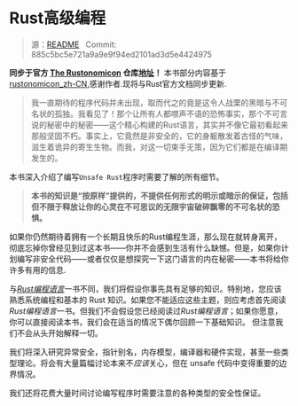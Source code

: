 # Rust高级编程

> 源：[README](https://github.com/rust-lang-nursery/nomicon/blob/master/src/README.md) &nbsp; Commit: 885c5bc5e721a9a9e9f94ed2101ad3d5e4424975 

**同步于官方 [The Rustonomicon](https://doc.rust-lang.org/nomicon/) 仓库[地址](https://github.com/rust-lang-nursery/nomicon)！** 本书部分内容基于[rustonomicon_zh-CN](https://github.com/tjxing/rustonomicon_zh-CN),感谢作者.现将与Rust官方文档同步更新.

> 我一直期待的程序代码并未出现，取而代之的竟是这令人战栗的黑暗与不可名状的孤独。我看见了！那个让所有人都噤声不语的恐怖事实，那个不可言说的秘密中的秘密——这个精心构建的Rust语言，其实并不像它最初看起来那般坚固不朽。事实上，它竟然是非安全的，它的身躯散发着古怪的气味，滋生着诡异的寄生生物。而我，对这一切束手无策，因为它们都是在编译期发生的。

本书深入介绍了编写`Unsafe Rust`程序时需要了解的所有细节。

> **本书的知识是“按原样”提供的，不提供任何形式的明示或暗示的保证，包括但不限于释放让你的心灵在不可思议的无限宇宙破碎飘零的不可名状的恐惧。**

如果你仍然期待着拥有一个长期且快乐的Rust编程生涯，那么现在就转身离开，彻底忘掉你曾经见到过这本书——你并不会感到生活有什么缺憾。但是，如果你计划编写非安全代码——或者仅仅是想探究一下这门语言的内在秘密——本书将给你许多有用的信息.

与[*Rust编程语言*](https://rustlang-cn.org/office/rust/book/)一书不同，我们将假设你事先具有足够的知识。特别地，您应该熟悉系统编程和基本的 Rust 知识。如果您不能适应这些主题，则应考虑首先阅读*Rust编程语言*一书。但我们不会假设您已经阅读过*Rust编程语言*；如果你愿意，你可以直接阅读本书，我们会在适当的情况下偶尔回顾一下基础知识。 但注意我们不会从头开始解释一切。

我们将深入研究异常安全，指针别名，内存模型，编译器和硬件实现，甚至一些类型理论。将会有大量篇幅讨论本来不*应该*关心，但在 unsafe 代码中变得重要的边界情况。

我们还将花费大量时间讨论编写程序时需要注意的各种类型的安全性保证。
